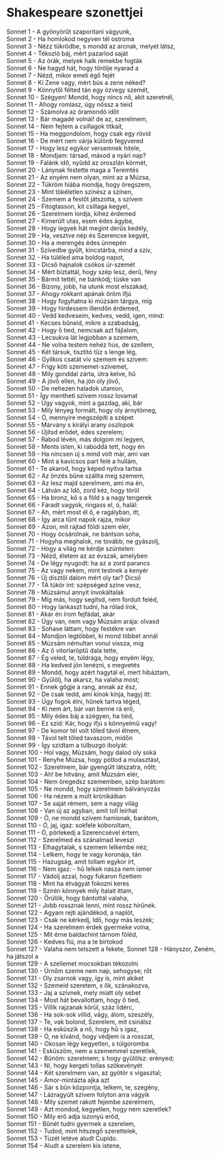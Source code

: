 <!-- ======================================================================
--- Search engine
title:          Shakespeare szonettjei
keywords:       szonettek
description:    William Shakespeare szonettjei.
--- Menu system
order:          60
text:           Szonettek
hidden:         false
umbel:          false
--- Page properties
id:             /sonnets
document:       
layout:         
---$-left:         
searchable:     true
======================================================================= -->

# Shakespeare szonettjei

Sonnet 1	-	A gyönyörűt szaporítani vágyunk,  
Sonnet 2	-	Ha homlokod negyven tél ostroma  
Sonnet 3	-	Nézz tükrödbe, s mondd az arcnak, melyet látsz,  
Sonnet 4	-	Tékozló báj, mért pazarlod saját  
Sonnet 5	-	Az órák, melyek halk remekbe fogták  
Sonnet 6	-	Ne hagyd hát, hogy törölje nyarad a  
Sonnet 7	-	Nézd, mikor emeli égő fejét  
Sonnet 8	-	Ki Zene vagy, mért bús a zene néked?  
Sonnet 9	-	Könnytől félted tán egy özvegy szemét,  
Sonnet 10	-	Szégyen! Mondd, hogy nincs nő, akit szeretnél,  
Sonnet 11	-	Ahogy romlasz, úgy nőssz a tieid  
Sonnet 12	-	Számolva az óramondó időt  
Sonnet 13	-	Bár magadé volnál! de az, szerelmem,  
Sonnet 14	-	Nem fejtem a csillagok titkait,  
Sonnet 15	-	Ha meggondolom, hogy csak egy rövid  
Sonnet 16	-	De mért nem várja különb fegyvered  
Sonnet 17	-	Hogy lesz egykor versemnek hitele,  
Sonnet 18	-	Mondjam: társad, másod a nyári nap?  
Sonnet 19	-	Falánk idő, nyűdd az oroszlán körmét,  
Sonnet 20	-	Lánynak festette maga a Teremtés  
Sonnet 21	-	Az enyém nem olyan, mint az a Múzsa,  
Sonnet 22	-	Tükröm hiába mondja, hogy öregszem,  
Sonnet 23	-	Mint tökéletlen színész a színen,  
Sonnet 24	-	Szemem a festőt játszotta, s szívem  
Sonnet 25	-	Fitogtasson, kit csillaga kegyel,  
Sonnet 26	-	Szerelmem lordja, kihez érdemed  
Sonnet 27	-	Kimerült utas, esem édes ágyba,  
Sonnet 28	-	Hogy legyek hát megint derűs kedély,  
Sonnet 29	-	Ha, vesztve nép és Szerencse kegyét,  
Sonnet 30	-	Ha a merengés édes ünnepén  
Sonnet 31	-	Szívedbe gyűlt, kincstárba, mind a szív,  
Sonnet 32	-	Ha túléled ama boldog napot,  
Sonnet 33	-	Dicső hajnalok csókos úr-szemét  
Sonnet 34	-	Mért bíztattál, hogy szép lesz, derű, fény  
Sonnet 35	-	Bármit tettél, ne bánkódj; tüske van  
Sonnet 36	-	Bizony, jobb, ha utunk most elszakad,  
Sonnet 37	-	Ahogy rokkant apának öröm ifjú  
Sonnet 38	-	Hogy fogyhatna ki múzsám tárgya, míg  
Sonnet 39	-	Hogy hirdessem illendőn érdemed,  
Sonnet 40	-	Vedd kedveseim, kedves, vedd, igen, mind:  
Sonnet 41	-	Kecses bűneid, mikre a szabadság,  
Sonnet 42	-	Hogy ő tied, nemcsak azt fájlalom,  
Sonnet 43	-	Lecsukva lát legjobban a szemem,  
Sonnet 44	-	Ne volna testem nehéz hús, de szellem,  
Sonnet 45	-	Két társuk, tisztító tűz s lenge lég,  
Sonnet 46	-	Gyilkos csatát vív szemem és szívem:  
Sonnet 47	-	Frigy köti szememet-szívemet,  
Sonnet 48	-	Mily gonddal zárta, útra kelve, hű  
Sonnet 49	-	A jövő ellen, ha jön oly jövő,  
Sonnet 50	-	De nehezen haladok utamon,  
Sonnet 51	-	Így mentheti szívem rossz lovamat  
Sonnet 52	-	Úgy vagyok, mint a gazdag, aki, bár  
Sonnet 53	-	Mily lényeg formált, hogy oly árnytömeg,  
Sonnet 54	-	Ó, mennyire megszépíti a szépet  
Sonnet 55	-	Márvány s királyi arany oszlopok  
Sonnet 56	-	Újítsd erődet, édes szerelem;  
Sonnet 57	-	Rabod lévén, más dolgom mi legyen,  
Sonnet 58	-	Ments isten, ki raboddá tett, hogy én  
Sonnet 59	-	Ha nincsen új s mind volt már, ami van  
Sonnet 60	-	Mint a kavicsos part felé a hullám,  
Sonnet 61	-	Te akarod, hogy képed nyitva tartsa  
Sonnet 62	-	Az önzés bűne szállta meg szemem,  
Sonnet 63	-	Az lesz majd szerelmem, ami ma én,  
Sonnet 64	-	Látván az Idő, zord kéz, hogy töröl  
Sonnet 65	-	Ha bronz, kő s a föld s a nagy tengerek  
Sonnet 66	-	Fáradt vagyok, ringass el, ó, halál:  
Sonnet 67	-	Ah, mért most él ő, e ragályban, itt,  
Sonnet 68	-	Így arca tűnt napok rajza, mikor  
Sonnet 69	-	Azon, mit rajtad földi szem elér,  
Sonnet 70	-	Hogy ócsárolnak, ne bántson soha,  
Sonnet 71	-	Hogyha meghalok, ne tovább, ne gyászolj,  
Sonnet 72	-	Hogy a világ ne kérdje szüntelen:  
Sonnet 73	-	Nézd, életem az az évszak, amelyben  
Sonnet 74	-	De légy nyugodt: ha az a zord parancs  
Sonnet 75	-	Az vagy nekem, mint testnek a kenyér  
Sonnet 76	-	Új dísztől dalom mért oly tar? Dicső  
Sonnet 77	-	TA tükör int: szépséged színe vesz,  
Sonnet 78	-	Múzsámul annyit invokáltalak  
Sonnet 79	-	Míg más, hogy segítsd, nem fordult feléd,  
Sonnet 80	-	Hogy lankaszt tudni, ha rólad írok,  
Sonnet 81	-	Akár én írom fejfádat, akár  
Sonnet 82	-	Úgy van, nem vagy Múzsám arája: olvasd  
Sonnet 83	-	Sohase láttam, hogy festékre van  
Sonnet 84	-	Mondjon legtöbbet, ki mond többet annál  
Sonnet 85	-	Múzsám némultan vonul vissza, míg  
Sonnet 86	-	Az ő vitorlaröptű dala tette,  
Sonnet 87	-	Ég veled, te, túldrága, hogy enyém légy,  
Sonnet 88	-	Ha kedved jön lenézni, s megvetés  
Sonnet 89	-	Mondd, hogy azért hagytál el, mert hibáztam,  
Sonnet 90	-	Gyűlölj, ha akarsz, ha valaha most;  
Sonnet 91	-	Ennek gőgje a rang, annak az ész,  
Sonnet 92	-	De csak tedd, ami kínok kínja, hagyj itt:  
Sonnet 93	-	Úgy fogok élni, hűnek tartva téged,  
Sonnet 94	-	Ki nem árt, bár van benne rá erő,  
Sonnet 95	-	Mily édes báj a szégyen, ha tiéd,  
Sonnet 96	-	Ez szid: Kár, hogy ifjú s könnyelmű vagy!  
Sonnet 97	-	De komor tél volt tőled távol élnem,  
Sonnet 98	-	Távol telt tőled tavaszom, midőn  
Sonnet 99	-	Így szidtam a túlbuzgó ibolyát:  
Sonnet 100	-	Hol vagy, Múzsám, hogy dalod oly soká  
Sonnet 101	-	Renyhe Múzsa, hogy pótlod a mulasztást,  
Sonnet 102	-	Szerelmem, bár gyengült látszatra, nőtt;  
Sonnet 103	-	Ah! be hitvány, amit Múzsám elér,  
Sonnet 104	-	Nem öregedsz szememben, szép barátom:  
Sonnet 105	-	Ne mondd, hogy szerelmem bálványozás  
Sonnet 106	-	Ha nézem a múlt krónikáiban  
Sonnet 107	-	Se saját rémem, sem a nagy világ  
Sonnet 108	-	Van új az agyban, amit toll leírhat  
Sonnet 109	-	Ó, ne mondd szívem hamisnak, barátom,  
Sonnet 110	-	Ó, jaj, igaz: sokfele kóboroltam,  
Sonnet 111	-	Ó, pörlekedj a Szerencsével értem,  
Sonnet 112	-	Szerelmed és szánalmad leveszi  
Sonnet 113	-	Elhagytalak, s szemem lelkembe néz;  
Sonnet 114	-	Lelkem, hogy te vagy koronája, tán  
Sonnet 115	-	Hazugság, amit tollam egykor írt,  
Sonnet 116	-	Nem igaz: - hű lelkek násza nem ismer  
Sonnet 117	-	Vádolj azzal, hogy fukaron fizettem  
Sonnet 118	-	Mint ha étvágyát fokozni keres  
Sonnet 119	-	Szirén könnyek mily italait ittam,  
Sonnet 120	-	Örülök, hogy bántottál valaha,  
Sonnet 121	-	Jobb rossznak lenni, mint rossz hírűnek.  
Sonnet 122	-	Agyam rejti ajándékod, a naplót,  
Sonnet 123	-	Csak ne kérkedj, Idő, hogy más leszek;  
Sonnet 124	-	Ha szerelmem érdek gyermeke volna,  
Sonnet 125	-	Mit érne baldachint tárnom föléd,  
Sonnet 126	-	Kedves fiú, ma a te birtokod  
Sonnet 127	-	Valaha nem tetszett a fekete, 
Sonnet 128	-	Hányszor, Zeném, ha játszol a  
Sonnet 129	-	A szellemet mocsokban tékozolni  
Sonnet 130	-	Úrnőm szeme nem nap, sehogyse; rőt  
Sonnet 131	-	Oly zsarnok vagy, így is, mint akiket  
Sonnet 132	-	Szemeid szeretem, s ők, szánakozva,  
Sonnet 133	-	Jaj a szívnek, mely miatt oly sebet  
Sonnet 134	-	Most hát bevallottam, hogy ő tied,  
Sonnet 135	-	Villik rajzanak körül, száz lidérc,  
Sonnet 136	-	Ha sok-sok villid, vágy, álom, szeszély,  
Sonnet 137	-	Te, vak bolond, Szerelem, mit csinálsz  
Sonnet 138	-	Ha esküszik a nő, hogy hű s igaz,  
Sonnet 139	-	Ó, ne kívánd, hogy védjem is a rosszat,  
Sonnet 140	-	Okosan légy kegyetlen, s túlgoromba  
Sonnet 141	-	Esküszöm, nem a szememmel szeretlek,  
Sonnet 142	-	Bűnöm: szerelmem; s hogy gyűlölsz: erényed;  
Sonnet 143	-	Ni, hogy kergeti tollas szökevényét  
Sonnet 144	-	Két szerelmem van, az gyötör s vigasztal;  
Sonnet 145	-	Ámor-mintázta ajka azt  
Sonnet 146	-	Sár s bűn központja, lelkem, te, szegény,  
Sonnet 147	-	Lázragyúlt szívem folyton arra vágyik  
Sonnet 148	-	Mily szemet rakott fejembe szerelmem,  
Sonnet 149	-	Azt mondod, kegyetlen, hogy nem szeretlek?  
Sonnet 150	-	Mily erő adja iszonyú erőd,  
Sonnet 151	-	Bűnét tudni gyermek a szerelem,  
Sonnet 152	-	Tudod, mint hitszegő szerettelek,  
Sonnet 153	-	Tüzét letéve aludt Cupido.  
Sonnet 154	-	Aludt a szerelem kis istene,  